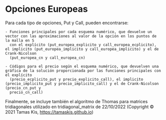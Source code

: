# Opciones Europeas

Para cada tipo de opciones, Put y Call, pueden encontrarse:

    - Funciones principales por cada esquema numérico, que devuelve un vector con las aproximaciones al valor de la opción en los puntos de la malla en S     
      con el explícito (put_europea_explicito y call_europea_ecplicito), el implicito (put_europea_implicito y call_europea_implicito) y el de Crank-Nicolson 
      (put_europea_cn y call_europea_cn)
    
    - Códigos para el precio según el esquema numérico, que devuelven una gráfica de la solución proporcionada por las funciones principales con el explícito 
      (precio_ecplicito_put y precio_explicito_call), el implicito (precio_implicito_put y precio_implicito_call) y el de Crank-Nicolson (precio_cn_put y 
      precio_cn_call)
    
Finalmente, se incluye también el algoritmo de Thomas para matrices tridiagonales utilizado en tridiagonal_matrix de 22/10/2022 (Copyright © 2021 Tamas Kis, https://tamaskis.github.io)
